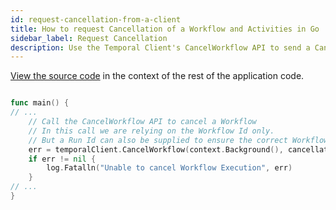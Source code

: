 ```yaml
---
id: request-cancellation-from-a-client
title: How to request Cancellation of a Workflow and Activities in Go
sidebar_label: Request Cancellation
description: Use the Temporal Client's CancelWorkflow API to send a Cancellation Request to the Workflow.
---
```


<!-- DO NOT EDIT THIS FILE DIRECTLY.
THIS FILE IS GENERATED from https://github.com/temporalio/documentation/blob/main/sample-apps/go/features/cancellation/cancel/main.go. -->


<div class="copycode-notice-container"><a href="https://github.com/temporalio/documentation/blob/main/sample-apps/go/features/cancellation/cancel/main.go">View the source code</a> in the context of the rest of the application code.</div>

```go

func main() {
// ...
	// Call the CancelWorkflow API to cancel a Workflow
	// In this call we are relying on the Workflow Id only.
	// But a Run Id can also be supplied to ensure the correct Workflow is Canceled.
	err = temporalClient.CancelWorkflow(context.Background(), cancellation.WorkflowId, "")
	if err != nil {
		log.Fatalln("Unable to cancel Workflow Execution", err)
	}
// ...
}
```

